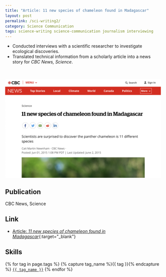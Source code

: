 ```yaml
---
title: "Article: 11 new species of chameleon found in Madagascar"
layout: post
permalink: /sci-writing2/
category: Science Communication
tags: science-writing science-communication journalism interviewing
---
```


  -  Conducted interviews with a scientific researcher to investigate ecological discoveries.
  -  Translated technical information from a scholarly article into a news story for *CBC News, Science*.

<a href="https://www.cbc.ca/news/science/11-new-species-of-chameleon-found-in-madagascar-1.3091615#content" target="_blank"><img src="/assets/images/cbc-chameleon.png" class="table-wrapper" style="width:100%; max-height:20rem; object-fit:cover; overflow-y:clip; object-position: 80% 0; margin-top:2rem;" /></a>

## Publication

CBC News, Science

## Link

- [Article: *11 new species of chameleon found in Madagascar*](https://www.cbc.ca/news/science/11-new-species-of-chameleon-found-in-madagascar-1.3091615#content){:target="_blank"}

<h2>Skills</h2>

<p> 
  {% for tag in page.tags %}
    {% capture tag_name %}{{ tag }}{% endcapture %}
    <a href="/tag/{{ tag_name }}"><code class="highligher-rouge">{{ tag_name }}</code></a>
  {% endfor %}
</p>